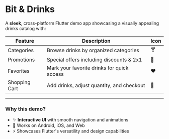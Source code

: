 # Bit & Drinks

A **sleek**, cross-platform Flutter demo app showcasing a visually appealing drinks catalog with:

| Feature        | Description                                  | Icon                      |
| -------------- | --------------------------------------------| ------------------------- |
| Categories     | Browse drinks by organized categories       | 🍸                       |
| Promotions     | Special offers including discounts & 2x1   | 🎉                       |
| Favorites      | Mark your favorite drinks for quick access | ❤️                       |
| Shopping Cart  | Add drinks, adjust quantity, and checkout  | 🛒                       |

---

### Why this demo?

- ✨ **Interactive UI** with smooth navigation and animations  
- 📱 Works on Android, iOS, and Web  
- ⚡ Showcases Flutter's versatility and design capabilities  
